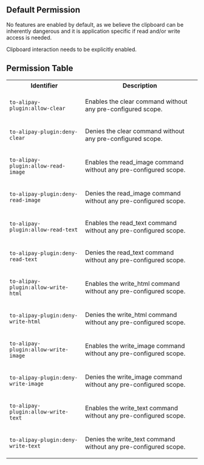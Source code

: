 ## Default Permission

No features are enabled by default, as we believe
the clipboard can be inherently dangerous and it is 
application specific if read and/or write access is needed.

Clipboard interaction needs to be explicitly enabled.



## Permission Table 

<table>
<tr>
<th>Identifier</th>
<th>Description</th>
</tr>


<tr>
<td>

`to-alipay-plugin:allow-clear`

</td>
<td>

Enables the clear command without any pre-configured scope.

</td>
</tr>

<tr>
<td>

`to-alipay-plugin:deny-clear`

</td>
<td>

Denies the clear command without any pre-configured scope.

</td>
</tr>

<tr>
<td>

`to-alipay-plugin:allow-read-image`

</td>
<td>

Enables the read_image command without any pre-configured scope.

</td>
</tr>

<tr>
<td>

`to-alipay-plugin:deny-read-image`

</td>
<td>

Denies the read_image command without any pre-configured scope.

</td>
</tr>

<tr>
<td>

`to-alipay-plugin:allow-read-text`

</td>
<td>

Enables the read_text command without any pre-configured scope.

</td>
</tr>

<tr>
<td>

`to-alipay-plugin:deny-read-text`

</td>
<td>

Denies the read_text command without any pre-configured scope.

</td>
</tr>

<tr>
<td>

`to-alipay-plugin:allow-write-html`

</td>
<td>

Enables the write_html command without any pre-configured scope.

</td>
</tr>

<tr>
<td>

`to-alipay-plugin:deny-write-html`

</td>
<td>

Denies the write_html command without any pre-configured scope.

</td>
</tr>

<tr>
<td>

`to-alipay-plugin:allow-write-image`

</td>
<td>

Enables the write_image command without any pre-configured scope.

</td>
</tr>

<tr>
<td>

`to-alipay-plugin:deny-write-image`

</td>
<td>

Denies the write_image command without any pre-configured scope.

</td>
</tr>

<tr>
<td>

`to-alipay-plugin:allow-write-text`

</td>
<td>

Enables the write_text command without any pre-configured scope.

</td>
</tr>

<tr>
<td>

`to-alipay-plugin:deny-write-text`

</td>
<td>

Denies the write_text command without any pre-configured scope.

</td>
</tr>
</table>
